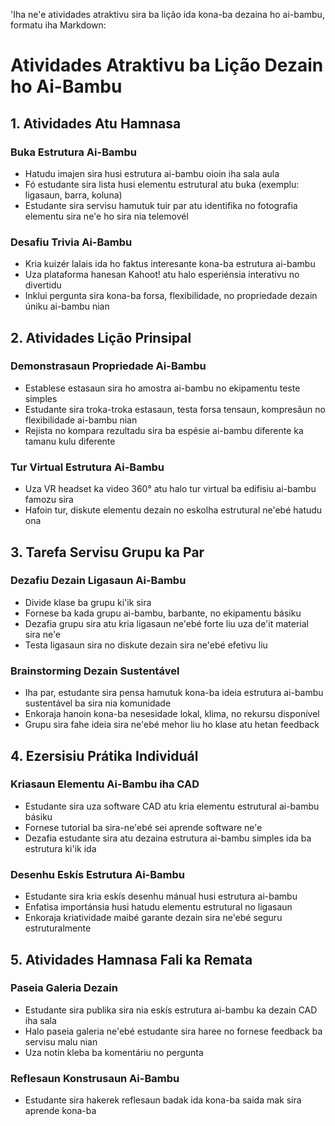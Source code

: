 'Iha ne'e atividades atraktivu sira ba lição ida kona-ba dezaina ho ai-bambu, formatu iha Markdown:

# Atividades Atraktivu ba Lição Dezain ho Ai-Bambu

## 1. Atividades Atu Hamnasa

### Buka Estrutura Ai-Bambu
- Hatudu imajen sira husi estrutura ai-bambu oioin iha sala aula
- Fó estudante sira lista husi elementu estrutural atu buka (exemplu: ligasaun, barra, koluna)
- Estudante sira servisu hamutuk tuir par atu identifika no fotografia elementu sira ne'e ho sira nia telemovél

### Desafiu Trivia Ai-Bambu
- Kria kuizér lalais ida ho faktus interesante kona-ba estrutura ai-bambu
- Uza plataforma hanesan Kahoot! atu halo esperiénsia interativu no divertidu
- Inklui pergunta sira kona-ba forsa, flexibilidade, no propriedade dezain úniku ai-bambu nian

## 2. Atividades Lição Prinsipal

### Demonstrasaun Propriedade Ai-Bambu
- Establese estasaun sira ho amostra ai-bambu no ekipamentu teste simples
- Estudante sira troka-troka estasaun, testa forsa tensaun, kompresãun no flexibilidade ai-bambu nian
- Rejista no kompara rezultadu sira ba espésie ai-bambu diferente ka tamanu kulu diferente

### Tur Virtual Estrutura Ai-Bambu
- Uza VR headset ka video 360° atu halo tur virtual ba edifisiu ai-bambu famozu sira
- Hafoin tur, diskute elementu dezain no eskolha estrutural ne'ebé hatudu ona

## 3. Tarefa Servisu Grupu ka Par

### Dezafiu Dezain Ligasaun Ai-Bambu
- Divide klase ba grupu ki'ik sira
- Fornese ba kada grupu ai-bambu, barbante, no ekipamentu básiku
- Dezafia grupu sira atu kria ligasaun ne'ebé forte liu uza de'it material sira ne'e
- Testa ligasaun sira no diskute dezain sira ne'ebé efetivu liu

### Brainstorming Dezain Sustentável
- Iha par, estudante sira pensa hamutuk kona-ba ideia estrutura ai-bambu sustentável ba sira nia komunidade
- Enkoraja hanoin kona-ba nesesidade lokal, klima, no rekursu disponível 
- Grupu sira fahe ideia sira ne'ebé mehor liu ho klase atu hetan feedback

## 4. Ezersisiu Prátika Individuál

### Kriasaun Elementu Ai-Bambu iha CAD
- Estudante sira uza software CAD atu kria elementu estrutural ai-bambu básiku
- Fornese tutorial ba sira-ne'ebé sei aprende software ne'e
- Dezafia estudante sira atu dezaina estrutura ai-bambu simples ida ba estrutura ki'ik ida

### Desenhu Eskís Estrutura Ai-Bambu
- Estudante sira kria eskís desenhu mánual husi estrutura ai-bambu
- Enfatisa importánsia husi hatudu elementu estrutural no ligasaun
- Enkoraja kriatividade maibé garante dezain sira ne'ebé seguru estruturalmente

## 5. Atividades Hamnasa Fali ka Remata

### Paseia Galeria Dezain
- Estudante sira publika sira nia eskís estrutura ai-bambu ka dezain CAD iha sala
- Halo paseia galeria ne'ebé estudante sira haree no fornese feedback ba servisu malu nian
- Uza notin kleba ba komentáriu no pergunta 

### Reflesaun Konstrusaun Ai-Bambu
- Estudante sira hakerek reflesaun badak ida kona-ba saida mak sira aprende kona-ba